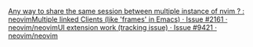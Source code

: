 [Any way to share the same session between multiple instance of nvim ? : neovim](https://www.reddit.com/r/neovim/comments/b6pnf7/any_way_to_share_the_same_session_between/)[Multiple linked Clients (like 'frames' in Emacs) · Issue #2161 · neovim/neovim](https://github.com/neovim/neovim/issues/2161#issuecomment-439155911)[UI extension work (tracking issue) · Issue #9421 · neovim/neovim](https://github.com/neovim/neovim/issues/9421)
